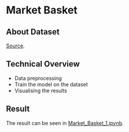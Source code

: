 # Market Basket

## About Dataset
[Source](https://www.kaggle.com/datasets/ahmtcnbs/datasets-for-appiori).

## Technical Overview
* Data preprocessing
* Train the model on the dataset
* Visualising the results

## Result
The result can be seen in [Market_Basket_1.ipynb](https://github.com/mhaffizhhh/Machine_Learning/blob/main/Association%20Rule/Market%20Basket%201/Market_Basket_1.ipynb).

